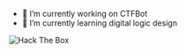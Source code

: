 - 🔭 I’m currently working on CTFBot
- 🌱 I’m currently learning digital logic design

<img src="http://www.hackthebox.eu/badge/image/120937" alt="Hack The Box">
